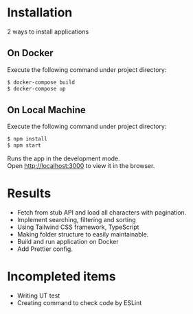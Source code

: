 # Installation

2 ways to install applications

## On Docker

Execute the following command under project directory:

```sh
$ docker-compose build
$ docker-compose up
```

## On Local Machine

Execute the following command under project directory:

```sh
$ npm install
$ npm start
```

Runs the app in the development mode.\
Open [http://localhost:3000](http://localhost:3000) to view it in the browser.

# Results

- Fetch from stub API and load all characters with pagination.
- Implement searching, filtering and sorting
- Using Tailwind CSS framework, TypeScript
- Making folder structure to easily maintainable.
- Build and run application on Docker
- Add Prettier config.

# Incompleted items

- Writing UT test
- Creating command to check code by ESLint
